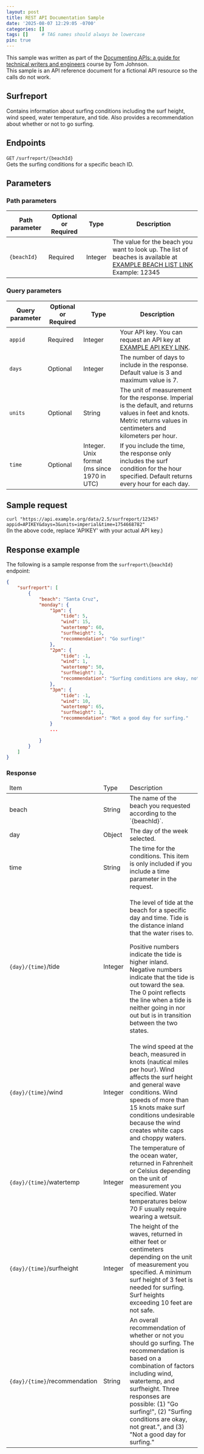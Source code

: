 ```yaml
---
layout: post
title: REST API Documentation Sample
date: '2025-08-07 12:29:05 -0700'
categories: []
tags: []     # TAG names should always be lowercase
pin: true
---
```

This sample was written as part of the [Documenting APIs: a guide for technical writers and engineers](https://idratherbewriting.com/learnapidoc/) course by Tom Johnson.  
This sample is an API reference document for a fictional API resource so the calls do not work.

## Surfreport
Contains information about surfing conditions including the surf height, wind speed, water temperature, and tide. Also provides a recommendation about whether or not to go surfing.

## Endpoints
`GET` <code>/surfreport/{beachId}</code>  
Gets the surfing conditions for a specific beach ID.

## Parameters
### Path parameters
<table>
    <thead>
        <tr>
            <th>Path parameter</th>
            <th>Optional or Required</th>
            <th>Type</th>
            <th>Description</th>
        </tr>
    </thead>
    <tbody>
        <tr>
            <td><code>{beachId}</code></td>
            <td>Required</td>
            <td>Integer</td>
            <td>The value for the beach you want to look up. The list of beaches is available at <a href="https://example.com">EXAMPLE BEACH LIST LINK</a> Example: 12345</td>
        </tr>
    </tbody>
</table>

### Query parameters
<table>
    <thead>
        <tr>
            <th>Query parameter</th>
            <th>Optional or Required</th>
            <th>Type</th>
            <th>Description</th>
        </tr>
    </thead>
    <tbody>
        <tr>
            <td><code>appid</code></td>
            <td>Required</td>
            <td>Integer</td>
            <td>Your API key. You can request an API key at <a href="https://example.com">EXAMPLE API KEY LINK</a>.</td>
        </tr>
        <tr>
            <td><code>days</code></td>
            <td>Optional</td>
            <td>Integer</td>
            <td>The number of days to include in the response. Default value is 3 and maximum value is 7.</td>
        </tr>
        <tr>
            <td><code>units</code></td>
            <td>Optional</td>
            <td>String</td>
            <td>The unit of measurement for the response. Imperial is the default, and returns values in feet and knots. Metric returns values in centimeters and kilometers per hour.</td>
        </tr>
        <tr>
            <td><code>time</code></td>
            <td>Optional</td>
            <td>Integer. Unix format (ms since 1970 in UTC)</td>
            <td>If you include the time, the response only includes the surf condition for the hour specified. Default returns every hour for each day.</td>
        </tr>
    </tbody>
</table>

## Sample request
`curl "https://api.example.org/data/2.5/surfreport/12345?appid=APIKEY&days=3&units=imperial&time=1754668782"`  
(In the above code, replace 'APIKEY' with your actual API key.)

## Response example
The following is a sample response from the `surfreport\{beachId}` endpoint:  

```json
{
    "surfreport": [
        {
            "beach": "Santa Cruz",
            "monday": {
                "1pm": {
                    "tide": 5,
                    "wind": 15,
                    "watertemp": 60,
                    "surfheight": 5,
                    "recommendation": "Go surfing!"
                },
                "2pm": {
                    "tide": -1,
                    "wind": 1,
                    "watertemp": 50,
                    "surfheight": 3,
                    "recommendation": "Surfing conditions are okay, not great"
                },
                "3pm": {
                	"tide": -1,
                	"wind": 10,
                	"watertemp": 65,
                	"surfheight": 1,
                	"recommendation": "Not a good day for surfing."
                }
                ...

            }
        }
    ]
}
```

### Response
<table>
    <thead>
      <tr>
        <td>Item</td>
        <td>Type</td>
        <td>Description</td>
      </tr>
    </thead>
  <tbody>
    <tr>
        <td>beach</td>
        <td>String</td>
        <td>The name of the beach you requested according to the `{beachId}`.</td>
    </tr>
    <tr>
        <td>day</td>
        <td>Object</td>
        <td>The day of the week selected.</td>
    </tr>
    <tr>
        <td>time</td>
        <td>String</td>
        <td>The time for the conditions. This item is only included if you include a time parameter in the request.</td>
    </tr>
    <tr>
        <td><code>{day}/{time}</code>/tide</td>
        <td>Integer</td>
        <td>
          <p>The level of tide at the beach for a specific day and time. Tide is the distance inland that the water rises to.</p> 
          <p>Positive numbers indicate the tide is higher inland. Negative numbers indicate that the tide is out toward the sea. The 0 point reflects the line when a tide is neither going in nor out but is in transition between the two states.</p>
        </td>
    </tr>
    <tr>
        <td><code>{day}/{time}</code>/wind</td>
        <td>Integer</td>
        <td>The wind speed at the beach, measured in knots (nautical miles per hour). Wind affects the surf height and general wave conditions. Wind speeds of more than 15 knots make surf conditions undesirable because the wind creates white caps and choppy waters.</td>
    </tr>
    <tr>
        <td><code>{day}/{time}</code>/watertemp</td>
        <td>Integer</td>
        <td>The temperature of the ocean water, returned in Fahrenheit or Celsius depending on the unit of measurement you specified. Water temperatures below 70 F usually require wearing a wetsuit.</td>
    </tr>
    <tr>
        <td><code>{day}/{time}</code>/surfheight</td>
        <td>Integer</td>
        <td>The height of the waves, returned in either feet or centimeters depending on the unit of measurement you specified. A minimum surf height of 3 feet is needed for surfing. Surf heights exceeding 10 feet are not safe.</td>
    </tr>
    <tr>
        <td><code>{day}/{time}</code>/recommendation</td>
        <td>String</td>
        <td>An overall recommendation of whether or not you should go surfing. The recommendation is based on a combination of factors including wind, watertemp, and surfheight. Three responses are possible: (1) "Go surfing!", (2) "Surfing conditions are okay, not great.", and (3) "Not a good day for surfing."</td>
    </tr>
  </tbody>
</table>
